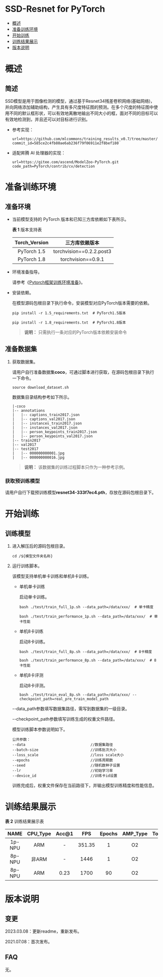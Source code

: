 # SSD-Resnet for PyTorch

-   [概述](#概述)
-   [准备训练环境](#准备训练环境)
-   [开始训练](#开始训练)
-   [训练结果展示](#训练结果展示)
-   [版本说明](#版本说明)

# 概述

## 简述

SSD模型是用于图像检测的模型，通过基于Resnet34残差卷积网络(基础网络)，并向网络添加辅助结构，产生具有多尺度特征图的预测。在多个尺度的特征图中使用不同的默认框形状，可以有效地离散地输出不同大小的框，面对不同的目标可以有效地检测到，并且还可以对目标进行识别。

- 参考实现：

  ```
  url=https://github.com/mlcommons/training_results_v0.7/tree/master/NVIDIA/benchmarks/ssd/implementations/pytorch
  commit_id=585ce2c4fb80ae6ab236f79f06911e2f8bef180
  ```

- 适配昇腾 AI 处理器的实现：

  ```
  url=https://gitee.com/ascend/ModelZoo-PyTorch.git
  code_path=PyTorch/contrib/cv/detection
  ```


# 准备训练环境

## 准备环境

- 当前模型支持的 PyTorch 版本和已知三方库依赖如下表所示。

  **表 1**  版本支持表

  | Torch_Version |      三方库依赖版本      |
  | :-----------: | :----------------------: |
  |  PyTorch 1.5  | torchvision==0.2.2.post3 |
  |  PyTorch 1.8  |    torchvision==0.9.1    |

- 环境准备指导。

  请参考《[Pytorch框架训练环境准备](https://www.hiascend.com/document/detail/zh/ModelZoo/pytorchframework/ptes)》。

- 安装依赖。

  在模型源码包根目录下执行命令，安装模型对应PyTorch版本需要的依赖。

  ```
  pip install -r 1.5_requirements.txt  # PyTorch1.5版本
  
  pip install -r 1.8_requirements.txt  # PyTorch1.8版本
  ```

  > **说明：** 
  > 只需执行一条对应的PyTorch版本依赖安装命令


## 准备数据集

1. 获取数据集。

   请用户自行准备数据集**coco**，可通过脚本进行获取，在源码包根目录下执行一下命令。

   ```
   source download_dataset.sh
   ```

   数据集目录结构参考如下所示。

   ```
   |-coco
   |-- annotations
   |   |-- captions_train2017.json
   |   |-- captions_val2017.json
   |   |-- instances_train2017.json
   |   |-- instances_val2017.json
   |   |-- person_keypoints_train2017.json
   |   |-- person_keypoints_val2017.json
   |-- train2017
   |-- val2017
   |-- test2017
   |   |-- 000000000001.jpg
   |   |-- 000000000016.jpg
   ```

   > **说明：** 
   > 该数据集的训练过程脚本只作为一种参考示例。

### 获取预训练模型

请用户自行下载预训练模型**resnet34-333f7ec4.pth**，存放在源码包根目录下。

# 开始训练

## 训练模型

1. 进入解压后的源码包根目录。

   ```
   cd /${模型文件夹名称} 
   ```

2. 运行训练脚本。

   该模型支持单机单卡训练和单机8卡训练。

   - 单机单卡训练

     启动单卡训练。

     ```
     bash ./test/train_full_1p.sh --data_path=/data/xxx/  # 单卡精度
     
     bash ./test/train_performance_1p.sh --data_path=/data/xxx/  # 单卡性能
     ```

   - 单机8卡训练

     启动8卡训练。

     ```
     bash ./test/train_full_8p.sh --data_path=/data/xxx/  # 8卡精度
     
     bash ./test/train_performance_8p.sh --data_path=/data/xxx/  # 8卡性能
     ```

   - 单机8卡评测

     启动8卡评测。

     ```
     bash ./test/train_eval_8p.sh --data_path=/data/xxx/ --checkpoint_path=real_pre_train_model_path
     ```

   --data_path参数填写数据集路径，需写到数据集的一级目录。

   --checkpoint_path参数填写训练生成的权重文件路径。

   模型训练脚本参数说明如下。

   ```
   公共参数：
   --data                              //数据集路径
   --batch-size                        //训练批次大小
   --loss_scale                        //loss scale大小
   --epochs                            //训练周期数
   --seed                              //随机数种子设置
   --lr                                //初始学习率
   --device_id                         //训练卡id设置
   ```

   训练完成后，权重文件保存在当前路径下，并输出模型训练精度和性能信息。

# 训练结果展示

**表 2**  训练结果展示表

|  NAME  | CPU_Type | Acc@1 |  FPS   | Epochs | AMP_Type | Torch_Version |
| :----: |:--------:|:-----:|:------:|:------:| :------: | :-----------: |
| 1p-NPU |   ARM    |   -   | 351.35 |   1    |    O2    |      1.8      |
| 8p-NPU |  非ARM    |   -   |  1446  |   1    |    O2    |      1.8      |
| 8p-NPU |   ARM    | 0.23  |  1700  |   90   |    O2    |      1.8      |

# 版本说明

## 变更

2023.03.08：更新readme，重新发布。

2021.07.08：首次发布。

## FAQ

无。